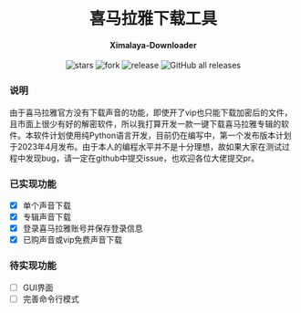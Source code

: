 <h1 align="center">喜马拉雅下载工具</h1>
<h4 align="center">Ximalaya-Downloader</h4>

<div align="center">

![stars](https://img.shields.io/github/stars/Diaoxiaozhang/Ximalaya-Downloader.svg?style=flat&color=green)
![fork](https://img.shields.io/github/forks/Diaoxiaozhang/Ximalaya-Downloader.svg?style=flat&color=critical)
![release](https://img.shields.io/github/release/Diaoxiaozhang/Ximalaya-Downloader.svg?style=flat&color=blue)
![GitHub all releases](https://img.shields.io/github/downloads/Diaoxiaozhang/Ximalaya-Downloader/total?color=orange)

</div>

### 说明

由于喜马拉雅官方没有下载声音的功能，即使开了vip也只能下载加密后的文件，且市面上很少有好的解密软件，所以我打算开发一款一键下载喜马拉雅专辑的软件。本软件计划使用纯Python语言开发，目前仍在编写中，第一个发布版本计划于2023年4月发布。由于本人的编程水平并不是十分理想，故如果大家在测试过程中发现bug，请一定在github中提交issue，也欢迎各位大佬提交pr。

### 已实现功能

- [x] 单个声音下载
- [x] 专辑声音下载
- [x] 登录喜马拉雅账号并保存登录信息
- [x] 已购声音或vip免费声音下载

### 待实现功能

- [ ] GUI界面
- [ ] 完善命令行模式
